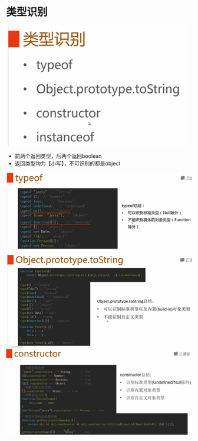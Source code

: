 # 类型识别
![](2.PNG)<br />
* 前两个返回类型，后两个返回boolean
* 返回类型均为【小写】，不可识别的都是object

![](3.PNG)<br />
![](4.PNG)<br />
![](5.PNG)<br />


